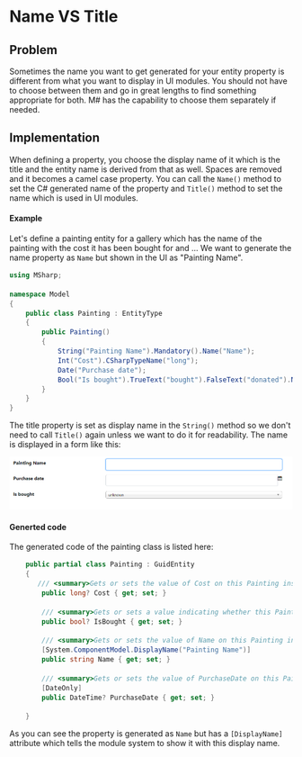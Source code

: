 # Name VS Title

## Problem

Sometimes the name you want to get generated for your entity property is different from what you want to display in UI modules.
You should not have to choose between them and go in great lengths to find something appropriate for both.
M# has the capability to choose them separately if needed.

## Implementation

When defining a property, you choose the display name of it which is the title and the entity name is derived from that as well.
Spaces are removed and it becomes a camel case property.
You can call the `Name()` method to set the C# generated name of the property and `Title()` method to set the name which is used in UI modules.

#### Example

Let's define a painting entity for a gallery which has the name of the painting with the cost it has been bought for and ...
We want to generate the name property as `Name` but shown in the UI as "Painting Name".

```csharp
using MSharp;

namespace Model
{
    public class Painting : EntityType
    {
        public Painting()
        {
            String("Painting Name").Mandatory().Name("Name");
            Int("Cost").CSharpTypeName("long");
            Date("Purchase date");
            Bool("Is bought").TrueText("bought").FalseText("donated").NullText("unknown");
        }
    }
}
```

The title property is set as display name in the `String()` method so we don't need to call `Title()` again unless we want to do it for readability.
The name is displayed in a form like this:

![painting form module](images/customTitle.PNG)

#### Generted code

The generated code of the painting class is listed here:

```csharp
    public partial class Painting : GuidEntity
    {
       /// <summary>Gets or sets the value of Cost on this Painting instance.</summary>
        public long? Cost { get; set; }
        
        /// <summary>Gets or sets a value indicating whether this Painting instance Is bought.</summary>
        public bool? IsBought { get; set; }
        
        /// <summary>Gets or sets the value of Name on this Painting instance.</summary>
        [System.ComponentModel.DisplayName("Painting Name")]
        public string Name { get; set; }
        
        /// <summary>Gets or sets the value of PurchaseDate on this Painting instance.</summary>
        [DateOnly]
        public DateTime? PurchaseDate { get; set; }
        
    }
```

As you can see the property is generated as `Name` but has a `[DisplayName]` attribute which tells the module system to show it with this display name.